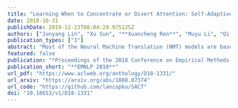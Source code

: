 ```yaml
---
title: "Learning When to Concentrate or Divert Attention: Self-Adaptive Attention Temperature for Neural Machine Translation"
date: 2018-10-31
publishDate: 2019-12-23T08:04:29.975125Z
authors: ["Junyang Lin", "Xu Sun", "**Xuancheng Ren**", "Muyu Li", "Qi Su"]
publication_types: ["1"]
abstract: "Most of the Neural Machine Translation (NMT) models are based on the sequence-to-sequence (Seq2Seq) model with an encoder-decoder framework equipped with the attention mechanism. However, the conventional attention mechanism treats the decoding at each time step equally with the same matrix, which is problematic since the softness of the attention for different types of words (e.g. content words and function words) should differ. Therefore, we propose a new model with a mechanism called Self-Adaptive Control of Temperature (SACT) to control the softness of attention by means of an attention temperature. Experimental results on the Chinese-English translation and English-Vietnamese translation demonstrate that our model outperforms the baseline models, and the analysis and the case study show that our model can attend to the most relevant elements in the source-side contexts and generate the translation of high quality."
featured: false
publication: "*Proceedings of the 2018 Conference on Empirical Methods in Natural Language Processing, **EMNLP 2018***"
publication_short: "**EMNLP 2018**"
url_pdf: "https://www.aclweb.org/anthology/D18-1331/"
url_arxiv: "https://arxiv.org/abs/1808.07374"
url_code: "https://github.com/lancopku/SACT"
doi: "10.18653/v1/D18-1331"
---
```


